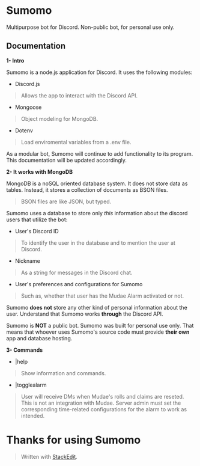 ﻿# Sumomo
Multipurpose bot for Discord. Non-public bot, for personal use only.
## Documentation
**1- Intro**

Sumomo is a node.js application for Discord. It uses the following modules:
- Discord.js
> Allows the app to interact with the Discord API.
- Mongoose
> Object modeling for MongoDB.
- Dotenv
> Load enviromental variables from a .env file.

As  a modular bot, Sumomo will continue to add functionality to its program. This documentation will be updated accordingly.

**2- It works with MongoDB**

MongoDB is a noSQL oriented database system. It does not store data as tables. Instead, it stores a collection of documents as BSON files.
> BSON files are like JSON, but typed.

Sumomo uses a database to store only *this* information about the discord users that utilize the bot:
- User's Discord ID
> To identify the user in the database and to mention the user at Discord.
- Nickname
> As a string for messages in the Discord chat.
- User's preferences and configurations for Sumomo
> Such as, whether that user has the Mudae Alarm activated or not.

Sumomo **does not** store any other kind of personal information about the user. Understand that Sumomo works **through** the Discord API.

Sumomo is **NOT** a public bot. Sumomo was built for personal use only. That means that whoever uses Sumomo's source code must provide **their own** app and database hosting.

**3- Commands**

- |help
> Show information and commands.
- |togglealarm
> User will receive DMs when Mudae's rolls and claims are reseted. This is not an integration with Mudae. Server admin must set the corresponding time-related configurations for the alarm to work as intended.

# Thanks for using Sumomo

> Written with [StackEdit](https://stackedit.io/).
